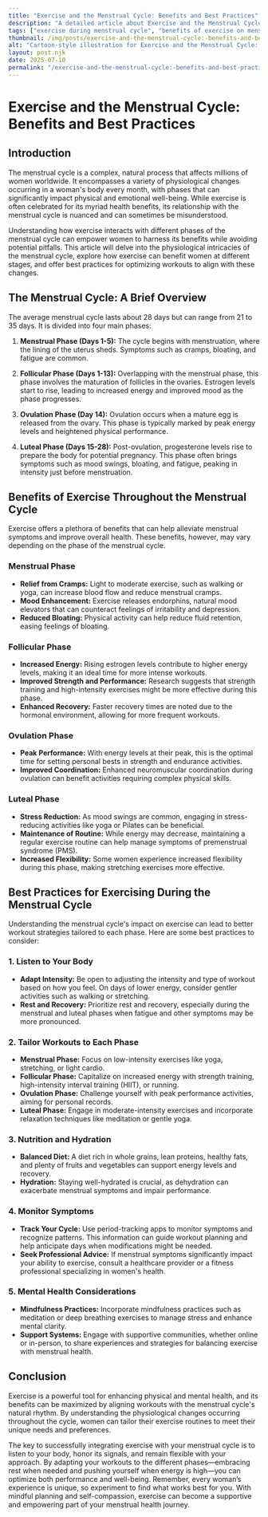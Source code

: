 ```yaml
---
title: "Exercise and the Menstrual Cycle: Benefits and Best Practices"
description: "A detailed article about Exercise and the Menstrual Cycle: Benefits and Best Practices."
tags: ["exercise during menstrual cycle", "benefits of exercise on menstrual cycle", "best exercises for menstrual cycle", "menstrual cycle workout tips", "exercise and menstruation benefits"]
thumbnail: /img/posts/exercise-and-the-menstrual-cycle:-benefits-and-best-practices.png
alt: "Cartoon-style illustration for Exercise and the Menstrual Cycle: Benefits and Best Practices"
layout: post.njk
date: 2025-07-10
permalink: "/exercise-and-the-menstrual-cycle:-benefits-and-best-practices/"
---
```


# Exercise and the Menstrual Cycle: Benefits and Best Practices

## Introduction

The menstrual cycle is a complex, natural process that affects millions of women worldwide. It encompasses a variety of physiological changes occurring in a woman's body every month, with phases that can significantly impact physical and emotional well-being. While exercise is often celebrated for its myriad health benefits, its relationship with the menstrual cycle is nuanced and can sometimes be misunderstood. 

Understanding how exercise interacts with different phases of the menstrual cycle can empower women to harness its benefits while avoiding potential pitfalls. This article will delve into the physiological intricacies of the menstrual cycle, explore how exercise can benefit women at different stages, and offer best practices for optimizing workouts to align with these changes.

## The Menstrual Cycle: A Brief Overview

The average menstrual cycle lasts about 28 days but can range from 21 to 35 days. It is divided into four main phases:

1. **Menstrual Phase (Days 1-5):** The cycle begins with menstruation, where the lining of the uterus sheds. Symptoms such as cramps, bloating, and fatigue are common.

2. **Follicular Phase (Days 1-13):** Overlapping with the menstrual phase, this phase involves the maturation of follicles in the ovaries. Estrogen levels start to rise, leading to increased energy and improved mood as the phase progresses.

3. **Ovulation Phase (Day 14):** Ovulation occurs when a mature egg is released from the ovary. This phase is typically marked by peak energy levels and heightened physical performance.

4. **Luteal Phase (Days 15-28):** Post-ovulation, progesterone levels rise to prepare the body for potential pregnancy. This phase often brings symptoms such as mood swings, bloating, and fatigue, peaking in intensity just before menstruation.

## Benefits of Exercise Throughout the Menstrual Cycle

Exercise offers a plethora of benefits that can help alleviate menstrual symptoms and improve overall health. These benefits, however, may vary depending on the phase of the menstrual cycle.

### Menstrual Phase

- **Relief from Cramps:** Light to moderate exercise, such as walking or yoga, can increase blood flow and reduce menstrual cramps.
- **Mood Enhancement:** Exercise releases endorphins, natural mood elevators that can counteract feelings of irritability and depression.
- **Reduced Bloating:** Physical activity can help reduce fluid retention, easing feelings of bloating.

### Follicular Phase

- **Increased Energy:** Rising estrogen levels contribute to higher energy levels, making it an ideal time for more intense workouts.
- **Improved Strength and Performance:** Research suggests that strength training and high-intensity exercises might be more effective during this phase.
- **Enhanced Recovery:** Faster recovery times are noted due to the hormonal environment, allowing for more frequent workouts.

### Ovulation Phase

- **Peak Performance:** With energy levels at their peak, this is the optimal time for setting personal bests in strength and endurance activities.
- **Improved Coordination:** Enhanced neuromuscular coordination during ovulation can benefit activities requiring complex physical skills.

### Luteal Phase

- **Stress Reduction:** As mood swings are common, engaging in stress-reducing activities like yoga or Pilates can be beneficial.
- **Maintenance of Routine:** While energy may decrease, maintaining a regular exercise routine can help manage symptoms of premenstrual syndrome (PMS).
- **Increased Flexibility:** Some women experience increased flexibility during this phase, making stretching exercises more effective.

## Best Practices for Exercising During the Menstrual Cycle

Understanding the menstrual cycle's impact on exercise can lead to better workout strategies tailored to each phase. Here are some best practices to consider:

### 1. Listen to Your Body

- **Adapt Intensity:** Be open to adjusting the intensity and type of workout based on how you feel. On days of lower energy, consider gentler activities such as walking or stretching.
- **Rest and Recovery:** Prioritize rest and recovery, especially during the menstrual and luteal phases when fatigue and other symptoms may be more pronounced.

### 2. Tailor Workouts to Each Phase

- **Menstrual Phase:** Focus on low-intensity exercises like yoga, stretching, or light cardio.
- **Follicular Phase:** Capitalize on increased energy with strength training, high-intensity interval training (HIIT), or running.
- **Ovulation Phase:** Challenge yourself with peak performance activities, aiming for personal records.
- **Luteal Phase:** Engage in moderate-intensity exercises and incorporate relaxation techniques like meditation or gentle yoga.

### 3. Nutrition and Hydration

- **Balanced Diet:** A diet rich in whole grains, lean proteins, healthy fats, and plenty of fruits and vegetables can support energy levels and recovery.
- **Hydration:** Staying well-hydrated is crucial, as dehydration can exacerbate menstrual symptoms and impair performance.

### 4. Monitor Symptoms

- **Track Your Cycle:** Use period-tracking apps to monitor symptoms and recognize patterns. This information can guide workout planning and help anticipate days when modifications might be needed.
- **Seek Professional Advice:** If menstrual symptoms significantly impact your ability to exercise, consult a healthcare provider or a fitness professional specializing in women's health.

### 5. Mental Health Considerations

- **Mindfulness Practices:** Incorporate mindfulness practices such as meditation or deep breathing exercises to manage stress and enhance mental clarity.
- **Support Systems:** Engage with supportive communities, whether online or in-person, to share experiences and strategies for balancing exercise with menstrual health.

## Conclusion

Exercise is a powerful tool for enhancing physical and mental health, and its benefits can be maximized by aligning workouts with the menstrual cycle's natural rhythm. By understanding the physiological changes occurring throughout the cycle, women can tailor their exercise routines to meet their unique needs and preferences.

The key to successfully integrating exercise with your menstrual cycle is to listen to your body, honor its signals, and remain flexible with your approach. By adapting your workouts to the different phases—embracing rest when needed and pushing yourself when energy is high—you can optimize both performance and well-being. Remember, every woman’s experience is unique, so experiment to find what works best for you. With mindful planning and self-compassion, exercise can become a supportive and empowering part of your menstrual health journey.